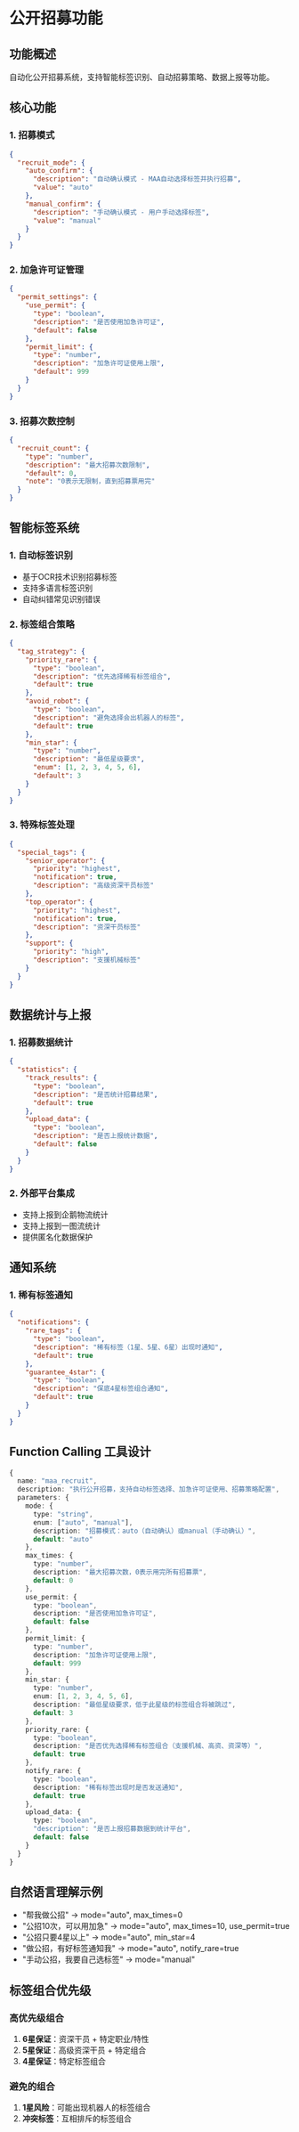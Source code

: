 # 公开招募功能

## 功能概述

自动化公开招募系统，支持智能标签识别、自动招募策略、数据上报等功能。

## 核心功能

### 1. 招募模式
```json
{
  "recruit_mode": {
    "auto_confirm": {
      "description": "自动确认模式 - MAA自动选择标签并执行招募",
      "value": "auto"
    },
    "manual_confirm": {
      "description": "手动确认模式 - 用户手动选择标签",
      "value": "manual"
    }
  }
}
```

### 2. 加急许可证管理
```json
{
  "permit_settings": {
    "use_permit": {
      "type": "boolean",
      "description": "是否使用加急许可证",
      "default": false
    },
    "permit_limit": {
      "type": "number",
      "description": "加急许可证使用上限",
      "default": 999
    }
  }
}
```

### 3. 招募次数控制
```json
{
  "recruit_count": {
    "type": "number", 
    "description": "最大招募次数限制",
    "default": 0,
    "note": "0表示无限制，直到招募票用完"
  }
}
```

## 智能标签系统

### 1. 自动标签识别
- 基于OCR技术识别招募标签
- 支持多语言标签识别
- 自动纠错常见识别错误

### 2. 标签组合策略
```json
{
  "tag_strategy": {
    "priority_rare": {
      "type": "boolean",
      "description": "优先选择稀有标签组合",
      "default": true
    },
    "avoid_robot": {
      "type": "boolean", 
      "description": "避免选择会出机器人的标签",
      "default": true
    },
    "min_star": {
      "type": "number",
      "description": "最低星级要求",
      "enum": [1, 2, 3, 4, 5, 6],
      "default": 3
    }
  }
}
```

### 3. 特殊标签处理
```json
{
  "special_tags": {
    "senior_operator": {
      "priority": "highest",
      "notification": true,
      "description": "高级资深干员标签"
    },
    "top_operator": {
      "priority": "highest", 
      "notification": true,
      "description": "资深干员标签"
    },
    "support": {
      "priority": "high",
      "description": "支援机械标签"
    }
  }
}
```

## 数据统计与上报

### 1. 招募数据统计
```json
{
  "statistics": {
    "track_results": {
      "type": "boolean",
      "description": "是否统计招募结果",
      "default": true
    },
    "upload_data": {
      "type": "boolean",
      "description": "是否上报统计数据",
      "default": false
    }
  }
}
```

### 2. 外部平台集成
- 支持上报到企鹅物流统计
- 支持上报到一图流统计
- 提供匿名化数据保护

## 通知系统

### 1. 稀有标签通知
```json
{
  "notifications": {
    "rare_tags": {
      "type": "boolean",
      "description": "稀有标签（1星、5星、6星）出现时通知",
      "default": true
    },
    "guarantee_4star": {
      "type": "boolean",
      "description": "保底4星标签组合通知",
      "default": true
    }
  }
}
```

## Function Calling 工具设计

```typescript
{
  name: "maa_recruit", 
  description: "执行公开招募，支持自动标签选择、加急许可证使用、招募策略配置",
  parameters: {
    mode: {
      type: "string",
      enum: ["auto", "manual"],
      description: "招募模式：auto（自动确认）或manual（手动确认）",
      default: "auto"
    },
    max_times: {
      type: "number",
      description: "最大招募次数，0表示用完所有招募票",
      default: 0
    },
    use_permit: {
      type: "boolean",
      description: "是否使用加急许可证",
      default: false
    },
    permit_limit: {
      type: "number",
      description: "加急许可证使用上限",
      default: 999
    },
    min_star: {
      type: "number",
      enum: [1, 2, 3, 4, 5, 6],
      description: "最低星级要求，低于此星级的标签组合将被跳过",
      default: 3
    },
    priority_rare: {
      type: "boolean",
      description: "是否优先选择稀有标签组合（支援机械、高资、资深等）",
      default: true
    },
    notify_rare: {
      type: "boolean", 
      description: "稀有标签出现时是否发送通知",
      default: true
    },
    upload_data: {
      type: "boolean",
      "description": "是否上报招募数据到统计平台",
      default: false
    }
  }
}
```

## 自然语言理解示例

- "帮我做公招" → mode="auto", max_times=0
- "公招10次，可以用加急" → mode="auto", max_times=10, use_permit=true  
- "公招只要4星以上" → mode="auto", min_star=4
- "做公招，有好标签通知我" → mode="auto", notify_rare=true
- "手动公招，我要自己选标签" → mode="manual"

## 标签组合优先级

### 高优先级组合
1. **6星保证**：资深干员 + 特定职业/特性
2. **5星保证**：高级资深干员 + 特定组合
3. **4星保证**：特定标签组合

### 避免的组合
1. **1星风险**：可能出现机器人的标签组合
2. **冲突标签**：互相排斥的标签组合